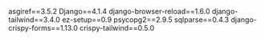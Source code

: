 asgiref==3.5.2
Django==4.1.4
django-browser-reload==1.6.0
django-tailwind==3.4.0
ez-setup==0.9
psycopg2==2.9.5
sqlparse==0.4.3
django-crispy-forms==1.13.0
crispy-tailwind==0.5.0  
